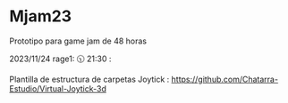 # Mjam23
Prototipo para game jam de 48 horas

2023/11/24 rage1:  🕥 21:30 : 

Plantilla de estructura de carpetas Joytick : https://github.com/Chatarra-Estudio/Virtual-Joytick-3d 
